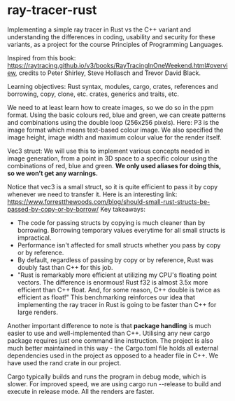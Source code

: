 
# ray-tracer-rust
Implementing a simple ray tracer in Rust vs the C++ variant and understanding the differences in coding, usability and security for these variants, as a project for the course Principles of Programming Languages.

Inspired from this book: https://raytracing.github.io/v3/books/RayTracingInOneWeekend.html#overview, credits to  Peter Shirley, Steve Hollasch and Trevor David Black.

Learning objectives: Rust syntax, modules, cargo, crates, references and borrowing, copy, clone, etc. crates, generics and traits, etc.

We need to at least learn how to create images, so we do so in the ppm format. Using the basic colours red, blue and green, we can create patterns and combinations using the double loop (256x256 pixels). 
Here: P3 is the image format which means text-based colour image. We also specified the image height, image width and maximum colour value for the render itself. 

Vec3 struct: We will use this to implement various concepts needed in image generation, from a point in 3D space to a specific colour using the combinations of red, blue and green. **We only used aliases for doing this, so we won’t get any warnings.**

Notice that vec3 is a small struct, so it is quite efficient to pass it by copy whenever we need to transfer it. Here is an interesting link: https://www.forrestthewoods.com/blog/should-small-rust-structs-be-passed-by-copy-or-by-borrow/
Key takeaways: 
- The code for passing structs by copying is much cleaner than by borrowing. Borrowing temporary values everytime for all small structs is impractical.
- Performance isn't affected for small structs whether you pass by copy or by reference.
- By default, regardless of passing by copy or by reference, Rust was doubly fast than C++ for this job.
- "Rust is remarkably more efficient at utilizing my CPU's floating point vectors. The difference is enormous! Rust f32 is almost 3.5x more efficient than C++ float. And, for some reason, C++ double is twice as efficient as float!"
This benchmarking reinforces our idea that implementing the ray tracer in Rust is going to be faster than C++ for large renders.

Another important difference to note is that **package handling** is much easier to use and well-implemented than C++. Utilising any new cargo package requires just one command line instruction. The project is also much better maintained in this way - the Cargo.toml file holds all external dependencies used in the project as opposed to a header file in C++. We have used the rand crate in our project.

Cargo typically builds and runs the program in debug mode, which is slower. For improved speed, we are using cargo run --release to build and execute in release mode. All the renders are faster.
